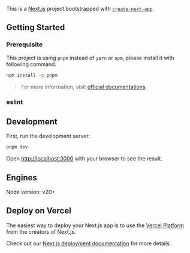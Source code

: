This is a [Next.js](https://nextjs.org/) project bootstrapped with [`create-next-app`](https://github.com/vercel/next.js/tree/canary/packages/create-next-app).

## Getting Started

### Prerequisite

This project is using `pnpm` instead of `yarn` or `npm`, please install it with following command.

```bash
npm install -g pnpm
```

> For more information, visit [official documentations](https://pnpm.io/installation).

### eslint

## Development

First, run the development server:

```bash
pnpm dev
```

Open [http://localhost:3000](http://localhost:3000) with your browser to see the result.

## Engines

Node version: v20+

## Deploy on Vercel

The easiest way to deploy your Next.js app is to use the [Vercel Platform](https://vercel.com/new?utm_medium=default-template&filter=next.js&utm_source=create-next-app&utm_campaign=create-next-app-readme) from the creators of Next.js.

Check out our [Next.js deployment documentation](https://nextjs.org/docs/deployment) for more details.
